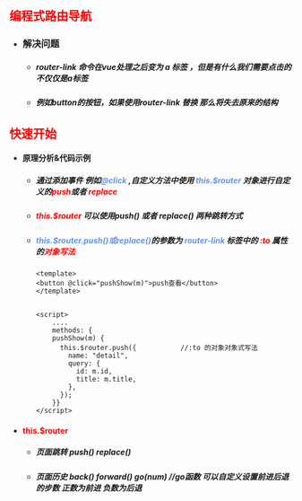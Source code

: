 ## <font color='red'>编程式路由导航</font>





- ### 解决问题

  - ##### router-link 命令在vue处理之后变为 a 标签 ，但是有什么我们需要点击的不仅仅是a标签

  - ##### 例如button的按钮，如果使用router-link 替换 那么将失去原来的结构







## <font color='red'>快速开始</font>



- #### 原理分析&代码示例

  - ##### 通过添加事件 例如<font color='cornflowerblue'>@click</font> ,自定义方法中使用<font color='cornflowerblue'> this.$router</font> 对象进行自定义的<font color='red'>push</font>或者 <font color='red'>replace</font>

  - ##### <font color='red'>this.$router </font> 可以使用push() 或者 replace() 两种跳转方式

  - ##### <font color='cornflowerblue'>this.$router.push()或replace()</font>的参数为 <font color='cornflowerblue'>router-link </font>标签中的<font color='red'> :to</font> 属性的<font color='red'>对象写法</font>

    ```vue
    <template>
    <button @click="pushShow(m)">push查看</button>
    </template>
    
    
    <script>
        ....
        methods: {
        pushShow(m) {
          this.$router.push({	     	//:to 的对象对象式写法
            name: "detail",
            query: {
              id: m.id,
              title: m.title,
            },
          });
        }}
    </script>
    ```



- #### <font color='red'>this.$router</font>

  - ##### 页面跳转 push() replace()

  - ##### 页面历史 back()  forward()  go(num)  //go函数 可以自定义设置前进后退的步数  正数为前进  负数为后退



